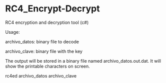 # RC4_Encrypt-Decrypt
RC4 encryption and decryption tool (c#)
 
Usage: 

archivo_datos: binary file to decode 

archivo_clave: binary file with the key 

The output will be stored in a binary file named archivo_datos.out.dat. 
It will show the printable characters on screen. 

rc4ed archivo_datos archivo_clave  
